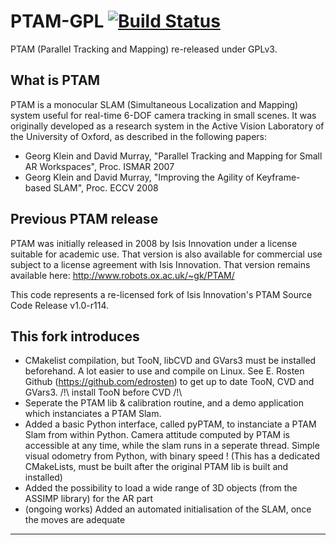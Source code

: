 PTAM-GPL [![Build Status](https://travis-ci.org/blefaudeux/PTAM-GPL.svg?branch=master)](https://travis-ci.org/blefaudeux/PTAM-GPL)
========

PTAM (Parallel Tracking and Mapping) re-released under GPLv3.

What is PTAM
------------

PTAM is a monocular SLAM (Simultaneous Localization and Mapping) system useful for real-time
6-DOF camera tracking in small scenes. It was originally developed as a research system in the Active 
Vision Laboratory of the University of Oxford, as described in the following papers:

- Georg Klein and David Murray, "Parallel Tracking and Mapping for Small AR Workspaces", Proc. ISMAR 2007
- Georg Klein and David Murray, "Improving the Agility of Keyframe-based SLAM", Proc. ECCV 2008


Previous PTAM release
---------------------

PTAM was initially released in 2008 by Isis Innovation under a license suitable for
academic use. That version is also available for commercial use subject to a license
agreement with Isis Innovation. That version remains available here:
http://www.robots.ox.ac.uk/~gk/PTAM/

This code represents a re-licensed fork of Isis Innovation's PTAM Source Code Release v1.0-r114.


This fork introduces 
---------------------
- CMakelist compilation, but TooN, libCVD and GVars3 must be installed beforehand. A lot easier to use and compile on Linux. See E. Rosten Github (https://github.com/edrosten) to get up to date TooN, CVD and GVars3. /!\ install TooN before CVD /!\ 
- Seperate the PTAM lib & calibration routine, and a demo application which instanciates a PTAM Slam.
- Added a basic Python interface, called pyPTAM, to instanciate a PTAM Slam from within Python. Camera attitude computed by PTAM is accessible at any time, while the slam runs in a seperate thread. Simple visual odometry from Python, with binary speed ! (This has a dedicated CMakeLists, must be built after the original PTAM lib is built and installed)
- Added the possibility to load a wide range of 3D objects (from the ASSIMP library) for the AR part
- (ongoing works) Added an automated initialisation of the SLAM, once the moves are adequate

---------------------
